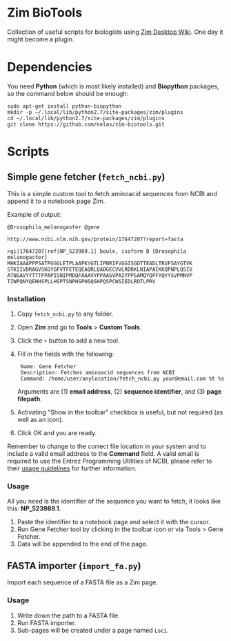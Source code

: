 # Zim BioTools

Collection of useful scripts for biologists using [Zim Desktop Wiki](http://zim-wiki.org/). One day it might become a plugin.

# Dependencies

You need **Python** (which is most likely installed) and **Biopython** packages, so the command below should be enough:

    sudo apt-get install python-biopython
    mkdir -p ~/.local/lib/python2.7/site-packages/zim/plugins
    cd ~/.local/lib/python2.7/site-packages/zim/plugins
    git clone https://github.com/nelas/zim-biotools.git

# Scripts

## Simple gene fetcher (`fetch_ncbi.py`)

This is a simple custom tool to fetch aminoacid sequences from NCBI and append 
it to a notebook page Zim.

Example of output:

    @Drosophila_melanogaster @gene 
    
    http://www.ncbi.nlm.nih.gov/protein/17647207?report=fasta
    
    >gi|17647207|ref|NP_523989.1| boule, isoform B [Drosophila melanogaster]
    MHKIAAAPPPSATPGGGLETPLAAPKYGTLIPNRIFVGGISGDTTEADLTRVFSAYGTVK
    STKIIVDRAGVSKGYGFVTFETEQEAQRLQADGECVVLRDRKLNIAPAIKKQPNPLQSIV
    ATNGAVYYTTTPPAPISNIPMDQFAAAVYPPAAGVPAIYPPSAMQYQPFYQYYSVPMNVP
    TIWPQNYQENHSPLLHSPTSNPHSPHSQSHPQSPCWSIEDLRDTLPRV


### Installation

1. Copy `fetch_ncbi.py` to any folder.
2. Open **Zim** and go to **Tools** > **Custom Tools**.
3. Click the `+` button to add a new tool.
4. Fill in the fields with the following:

        Name: Gene Fetcher
        Description: Fetches aminoacid sequences from NCBI
        Command: /home/user/anylocation/fetch_ncbi.py your@email.com %t %s

    Arguments are (1) **email address**, (2) **sequence identifier**, and (3) **page filepath**.

5. Activating "Show in the toolbar" checkbox is useful, but not required (as 
   well as an icon).
6. Click OK and you are ready.

Remember to change to the correct file location in your system and to include 
a valid email address to the **Command** field. A valid email is required to 
use the Entrez Programming Utilities of NCBI, please refer to their [usage 
guidelines](http://www.ncbi.nlm.nih.gov/books/NBK25497/#chapter2.Usage_Guidelines_and_Requiremen) for further information.

### Usage

All you need is the identifier of the sequence you want to fetch, it looks like this: **NP_523989.1**.

1. Paste the identifier to a notebook page and select it with the cursor.
2. Run Gene Fetcher tool by clicking in the toolbar icon or via Tools > Gene 
   Fetcher.
3. Data will be appended to the end of the page.

## FASTA importer (`import_fa.py`)

Import each sequence of a FASTA file as a Zim page.

### Usage

1. Write down the path to a FASTA file.
2. Run FASTA importer.
3. Sub-pages will be created under a page named `Loci`.
